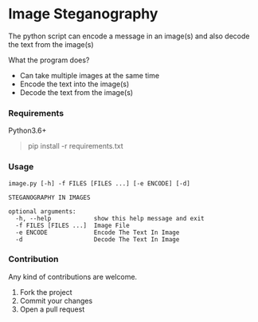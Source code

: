 # Image Steganography
The python script can encode a message in an image(s) and also decode the text from the image(s)

What the program does?
- Can take multiple images at the same time
- Encode the text into the image(s)
- Decode the text from the image(s)


### Requirements
Python3.6+
> pip install -r requirements.txt


### Usage
```
image.py [-h] -f FILES [FILES ...] [-e ENCODE] [-d]

STEGANOGRAPHY IN IMAGES

optional arguments:
  -h, --help            show this help message and exit
  -f FILES [FILES ...]  Image File
  -e ENCODE             Encode The Text In Image
  -d                    Decode The Text In Image

```

### Contribution

Any kind of contributions are welcome.

1. Fork the project
2. Commit your changes
3. Open a pull request



